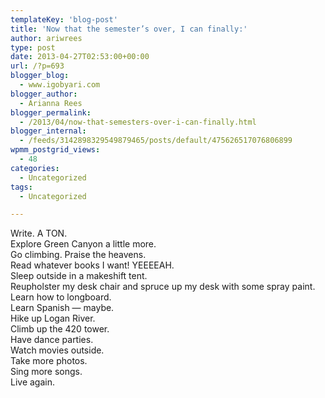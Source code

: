 ```yaml
---
templateKey: 'blog-post'
title: 'Now that the semester’s over, I can finally:'
author: ariwrees
type: post
date: 2013-04-27T02:53:00+00:00
url: /?p=693
blogger_blog:
  - www.igobyari.com
blogger_author:
  - Arianna Rees
blogger_permalink:
  - /2013/04/now-that-semesters-over-i-can-finally.html
blogger_internal:
  - /feeds/3142898329549879465/posts/default/475626517076806899
wpmm_postgrid_views:
  - 48
categories:
  - Uncategorized
tags:
  - Uncategorized

---
```

Write. A TON.  
Explore Green Canyon a little more.  
Go climbing. Praise the heavens.  
Read whatever books I want! YEEEEAH.  
Sleep outside in a makeshift tent.  
Reupholster my desk chair and spruce up my desk with some spray paint.  
Learn how to longboard.  
Learn Spanish — maybe.  
Hike up Logan River.  
Climb up the 420 tower.  
Have dance parties.  
Watch movies outside.  
Take more photos.  
Sing more songs.  
Live again.